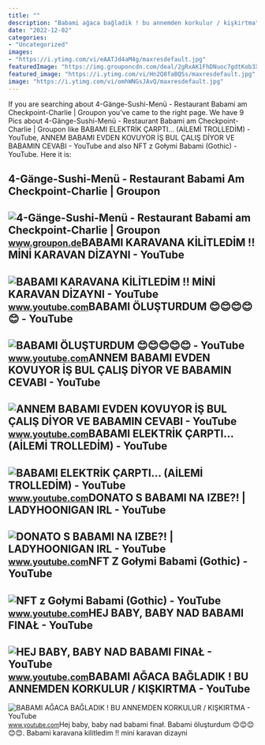 ```yaml
---
title: ""
description: "Babami ağaca bağladik ! bu annemden korkulur / kişkirtma"
date: "2022-12-02"
categories:
- "Uncategorized"
images:
- "https://i.ytimg.com/vi/eAATJd4aM4g/maxresdefault.jpg"
featuredImage: "https://img.grouponcdn.com/deal/2gRxAK1FhDNuoc7gdtKob3X8UPdy/2g-960x576/v1/c870x524.jpg"
featured_image: "https://i.ytimg.com/vi/Hn2Q8faBQSs/maxresdefault.jpg"
image: "https://i.ytimg.com/vi/omhWNGsJAvQ/maxresdefault.jpg"
---
```


If you are searching about 4-Gänge-Sushi-Menü - Restaurant Babami am Checkpoint-Charlie | Groupon you've came to the right page. We have 9 Pics about 4-Gänge-Sushi-Menü - Restaurant Babami am Checkpoint-Charlie | Groupon like BABAMI ELEKTRİK ÇARPTI... (AİLEMİ TROLLEDİM) - YouTube, ANNEM BABAMI EVDEN KOVUYOR İŞ BUL ÇALIŞ DİYOR VE BABAMIN CEVABI - YouTube and also NFT z Gołymi Babami (Gothic) - YouTube. Here it is:

4-Gänge-Sushi-Menü - Restaurant Babami Am Checkpoint-Charlie | Groupon
----------------------------------------------------------------------

 ![4-Gänge-Sushi-Menü - Restaurant Babami am Checkpoint-Charlie | Groupon](https://img.grouponcdn.com/deal/2gRxAK1FhDNuoc7gdtKob3X8UPdy/2g-960x576/v1/c870x524.jpg) <small>www.groupon.de</small>BABAMI KARAVANA KİLİTLEDİM !! MİNİ KARAVAN DİZAYNI - YouTube
------------------------------------------------------------

 ![BABAMI KARAVANA KİLİTLEDİM !! MİNİ KARAVAN DİZAYNI - YouTube](https://i.ytimg.com/vi/ySidTf1HTp8/maxresdefault.jpg) <small>www.youtube.com</small>BABAMI ÖLUŞTURDUM 😊😊😊😊😊 - YouTube
---------------------------------

 ![BABAMI ÖLUŞTURDUM 😊😊😊😊😊 - YouTube](https://i.ytimg.com/vi/eAATJd4aM4g/maxresdefault.jpg) <small>www.youtube.com</small>ANNEM BABAMI EVDEN KOVUYOR İŞ BUL ÇALIŞ DİYOR VE BABAMIN CEVABI - YouTube
-------------------------------------------------------------------------

 ![ANNEM BABAMI EVDEN KOVUYOR İŞ BUL ÇALIŞ DİYOR VE BABAMIN CEVABI - YouTube](https://i.ytimg.com/vi/ydedga7qm00/maxresdefault.jpg) <small>www.youtube.com</small>BABAMI ELEKTRİK ÇARPTI... (AİLEMİ TROLLEDİM) - YouTube
------------------------------------------------------

 ![BABAMI ELEKTRİK ÇARPTI... (AİLEMİ TROLLEDİM) - YouTube](https://i.ytimg.com/vi/GpPOWiNnAx8/maxresdefault.jpg) <small>www.youtube.com</small>DONATO S BABAMI NA IZBE?! | LADYHOONIGAN IRL - YouTube
------------------------------------------------------

 ![DONATO S BABAMI NA IZBE?! | LADYHOONIGAN IRL - YouTube](https://i.ytimg.com/vi/Hn2Q8faBQSs/maxresdefault.jpg) <small>www.youtube.com</small>NFT Z Gołymi Babami (Gothic) - YouTube
--------------------------------------

 ![NFT z Gołymi Babami (Gothic) - YouTube](https://i.ytimg.com/vi/LUKAsgtK3GU/maxresdefault.jpg?sqp=-oaymwEmCIAKENAF8quKqQMa8AEB-AH-CYAC0AWKAgwIABABGBMgTCh_MA8=&rs=AOn4CLDkwgyx3vEGW9IOOud4z7pK7Q3rbQ) <small>www.youtube.com</small>HEJ BABY, BABY NAD BABAMI FINAŁ - YouTube
-----------------------------------------

 ![HEJ BABY, BABY NAD BABAMI FINAŁ - YouTube](https://i.ytimg.com/vi/KhLWt2mRtgo/maxresdefault.jpg) <small>www.youtube.com</small>BABAMI AĞACA BAĞLADIK ! BU ANNEMDEN KORKULUR / KIŞKIRTMA - YouTube
------------------------------------------------------------------

 ![BABAMI AĞACA BAĞLADIK ! BU ANNEMDEN KORKULUR / KIŞKIRTMA - YouTube](https://i.ytimg.com/vi/omhWNGsJAvQ/maxresdefault.jpg) <small>www.youtube.com</small>Hej baby, baby nad babami finał. Babami öluşturdum 😊😊😊😊😊. Babami karavana ki̇li̇tledi̇m !! mi̇ni̇ karavan di̇zayni
